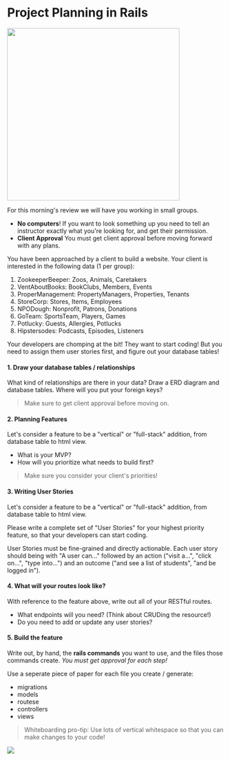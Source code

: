 # Project Planning in Rails
<img src="https://media.giphy.com/media/lfbxexWy71b6U/giphy.gif" width=400>

For this morning's review we will have you working in small groups.

* **No computers**! If you want to look something up you need to tell an instructor exactly what you're looking for, and get their permission.
* **Client Approval** You must get client approval before moving forward with any plans.

You have been approached by a client to build a website. Your client is interested in the following data (1 per group):

1. ZookeeperBeeper: Zoos, Animals, Caretakers
1. VentAboutBooks: BookClubs, Members, Events
1. ProperManagement: PropertyManagers, Properties, Tenants
1. StoreCorp: Stores, Items, Employees
1. NPODough: Nonprofit, Patrons, Donations
1. GoTeam: SportsTeam, Players, Games
1. Potlucky: Guests, Allergies, Potlucks
1. Hipstersodes: Podcasts, Episodes, Listeners

Your developers are chomping at the bit! They want to start coding! But you need to assign them user stories first, and figure out your database tables!

#### 1. Draw your database tables / relationships
What kind of relationships are there in your data? Draw a ERD diagram and database tables. Where will you put your foreign keys?

> Make sure to get client approval before moving on.

#### 2. Planning Features
Let's consider a feature to be a "vertical" or "full-stack" addition, from database table to html view.

* What is your MVP?
* How will you prioritize what needs to build first?

> Make sure you consider your client's priorities!

#### 3. Writing User Stories
Let's consider a feature to be a "vertical" or "full-stack" addition, from database table to html view.

Please write a complete set of "User Stories" for your highest priority feature, so that your developers can start coding.

User Stories must be fine-grained and directly actionable. Each user story should being with "A user can..." followed by an action ("visit a...", "click on...", "type into...") and an outcome ("and see a list of students", "and be logged in").

#### 4. What will your routes look like?
With reference to the feature above, write out all of your RESTful routes. 

* What endpoints will you need? (Think about CRUDing the resource!)
* Do you need to add or update any user stories?

#### 5. Build the feature
Write out, by hand, the **rails commands** you want to use, and the files those commands create. _You must get approval for each step!_

Use a seperate piece of paper for each file you create / generate:
* migrations
* models
* routese
* controllers
* views

> Whiteboarding pro-tip: Use lots of vertical whitespace so that you can make changes to your code!

<img src="https://media.giphy.com/media/vq4q4LqJv3Qcg/giphy.gif" widht=400>
